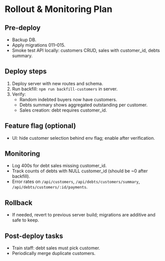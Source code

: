 # Rollout & Monitoring Plan

## Pre-deploy
- Backup DB.
- Apply migrations 011–015.
- Smoke test API locally: customers CRUD, sales with customer_id, debts summary.

## Deploy steps
1. Deploy server with new routes and schema.
2. Run backfill: `npm run backfill-customers` in server.
3. Verify:
   - Random indebted buyers now have customers.
   - Debts summary shows aggregated outstanding per customer.
   - Sales creation: debt requires customer_id.

## Feature flag (optional)
- UI: hide customer selection behind env flag; enable after verification.

## Monitoring
- Log 400s for debt sales missing customer_id.
- Track counts of debts with NULL customer_id (should be ~0 after backfill).
- Error rates on `/api/customers`, `/api/debts/customers/summary`, `/api/debts/customers/:id/payments`.

## Rollback
- If needed, revert to previous server build; migrations are additive and safe to keep.

## Post-deploy tasks
- Train staff: debt sales must pick customer.
- Periodically merge duplicate customers.
